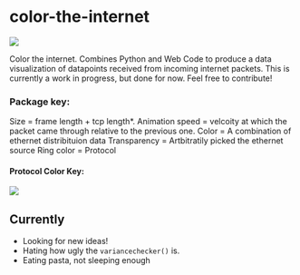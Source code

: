 # color-the-internet

<img src="https://i.imgur.com/3QO0dYn.png">

Color the internet. Combines Python and Web Code to produce a data visualization of datapoints received from incoming internet packets. This is currently a work in progress, but done for now. Feel free to contribute!

### Package key:

Size = frame length + tcp length*.
Animation speed = velcoity at which the packet came through relative to the previous one.
Color = A combination of ethernet distribituion data
Transparency = Artbitratily picked the ethernet source
Ring color = Protocol

#### Protocol Color Key:
<img src="https://i.imgur.com/pBhk4ST.png">

## Currently
- Looking for new ideas!
- Hating how ugly the `variancechecker()` is.
- Eating pasta, not sleeping enough



